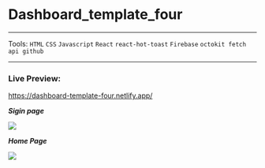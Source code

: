 # Dashboard_template_four
***
Tools:
`HTML` `CSS` `Javascript` `React` `react-hot-toast` `Firebase` `octokit fetch api github`
***

### Live Preview: 
https://dashboard-template-four.netlify.app/

***Sigin page***

<img src="https://github.com/mahmoudaboalwafa1/Dashboard_template_four/assets/109794013/e2b84c03-ee2d-4b5d-a055-e47640fce1d1"/>

***Home Page***

<img src="https://github.com/mahmoudaboalwafa1/Dashboard_template_four/assets/109794013/c77520b7-2312-4022-a093-decf2ddee1a7"/>
